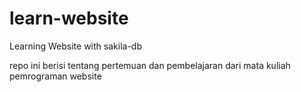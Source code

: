 # learn-website
Learning Website with sakila-db

repo ini berisi tentang pertemuan dan pembelajaran dari mata kuliah pemrograman website
